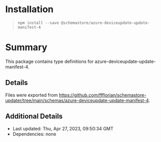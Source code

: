 # Installation
> `npm install --save @schemastore/azure-deviceupdate-update-manifest-4`

# Summary
This package contains type definitions for azure-deviceupdate-update-manifest-4.

## Details
Files were exported from https://github.com/ffflorian/schemastore-updater/tree/main/schemas/azure-deviceupdate-update-manifest-4.

## Additional Details
* Last updated: Thu, Apr 27, 2023, 09:50:34 GMT
* Dependencies: none

